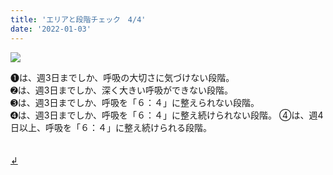 ```yaml
---
title: 'エリアと段階チェック　4/4'
date: '2022-01-03'
---
```

![](/images/a_05.jpg)

➊は、週3日までしか、呼吸の大切さに気づけない段階。  
➋は、週3日までしか、深く大きい呼吸ができない段階。  
➌は、週3日までしか、呼吸を「６：４」に整えられない段階。  
➍は、週3日までしか、呼吸を「６：４」に整え続けられない段階。
④は、週4日以上、呼吸を「６：４」に整え続けられる段階。

　  
[ ↲ ](https://01234567890.thebase.in/about)
